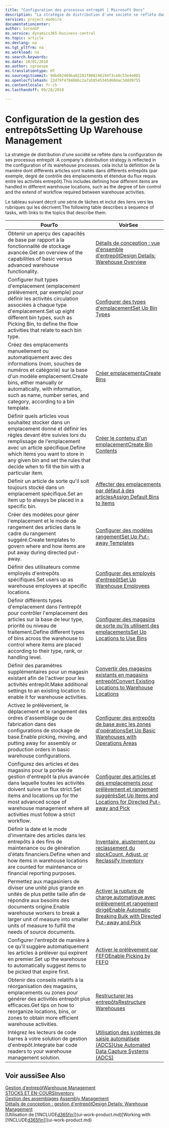 ```yaml
---
title: "Configuration des processus entrepôt | Microsoft Docs"
description: "La stratégie de distribution d'une société se reflète dans la configuration de ses processus entrepôt : cela inclut la définition de la manière dont différents articles sont traités dans différents entrepôts (par exemple, degré de contrôle des emplacements et étendue du flux requis entre les activités entrepôt)."
services: project-madeira
documentationcenter: 
author: SorenGP
ms.service: dynamics365-business-central
ms.topic: article
ms.devlang: na
ms.tgt_pltfrm: na
ms.workload: na
ms.search.keywords: 
ms.date: 10/01/2018
ms.author: sgroespe
ms.translationtype: HT
ms.sourcegitcommit: 9dbd92409ba02281f008246194f3ce0c53e4e001
ms.openlocfilehash: 22d79f478486bc2a7a58545345d604ac3ddd9755
ms.contentlocale: fr-ch
ms.lasthandoff: 09/28/2018

---
```

# <a name="setting-up-warehouse-management"></a><span data-ttu-id="ffc20-104">Configuration de la gestion des entrepôts</span><span class="sxs-lookup"><span data-stu-id="ffc20-104">Setting Up Warehouse Management</span></span>
<span data-ttu-id="ffc20-105">La stratégie de distribution d'une société se reflète dans la configuration de ses processus entrepôt :</span><span class="sxs-lookup"><span data-stu-id="ffc20-105">A company's distribution strategy is reflected in the configuration of its warehouse processes.</span></span> <span data-ttu-id="ffc20-106">cela inclut la définition de la manière dont différents articles sont traités dans différents entrepôts (par exemple, degré de contrôle des emplacements et étendue du flux requis entre les activités entrepôt).</span><span class="sxs-lookup"><span data-stu-id="ffc20-106">This includes defining how different items are handled in different warehouse locations, such as the degree of bin control and the extend of workflow required between warehouse activities.</span></span>  

 <span data-ttu-id="ffc20-107">Le tableau suivant décrit une série de tâches et inclut des liens vers les rubriques qui les décrivent.</span><span class="sxs-lookup"><span data-stu-id="ffc20-107">The following table describes a sequence of tasks, with links to the topics that describe them.</span></span>   

|<span data-ttu-id="ffc20-108">**Pour**</span><span class="sxs-lookup"><span data-stu-id="ffc20-108">**To**</span></span>|<span data-ttu-id="ffc20-109">**Voir**</span><span class="sxs-lookup"><span data-stu-id="ffc20-109">**See**</span></span>|  
|------------|-------------|  
|<span data-ttu-id="ffc20-110">Obtenir un aperçu des capacités de base par rapport à la fonctionnalité de stockage avancée.</span><span class="sxs-lookup"><span data-stu-id="ffc20-110">Get an overview of the capabilities of basic versus advanced warehouse functionality.</span></span>|[<span data-ttu-id="ffc20-111">Détails de conception : vue d'ensemble d'entrepôt</span><span class="sxs-lookup"><span data-stu-id="ffc20-111">Design Details: Warehouse Overview</span></span>](design-details-warehouse-overview.md)|  
|<span data-ttu-id="ffc20-112">Configurer huit types d'emplacement (emplacement prélèvement, par exemple) pour définir les activités circulation associées à chaque type d'emplacement.</span><span class="sxs-lookup"><span data-stu-id="ffc20-112">Set up eight different bin types, such as Picking Bin, to define the flow activities that relate to each bin type.</span></span>|[<span data-ttu-id="ffc20-113">Configurer des types d'emplacement</span><span class="sxs-lookup"><span data-stu-id="ffc20-113">Set Up Bin Types</span></span>](warehouse-how-to-set-up-bin-types.md)|  
|<span data-ttu-id="ffc20-114">Créez des emplacements manuellement ou automatiquement avec des informations (nom, souches de numéros et catégorie) sur la base d'un modèle emplacement.</span><span class="sxs-lookup"><span data-stu-id="ffc20-114">Create bins, either manually or automatically, with information, such as name, number series, and category, according to a bin template.</span></span>|[<span data-ttu-id="ffc20-115">Créer emplacements</span><span class="sxs-lookup"><span data-stu-id="ffc20-115">Create Bins</span></span>](warehouse-how-to-create-individual-bins.md)|  
|<span data-ttu-id="ffc20-116">Définir quels articles vous souhaitez stocker dans un emplacement donné et définir les règles devant être suivies lors du remplissage de l'emplacement avec un article spécifique.</span><span class="sxs-lookup"><span data-stu-id="ffc20-116">Define which items you want to store in any given bin and set the rules that decide when to fill the bin with a particular item.</span></span>|[<span data-ttu-id="ffc20-117">Créer le contenu d'un emplacement</span><span class="sxs-lookup"><span data-stu-id="ffc20-117">Create Bin Contents</span></span>](warehouse-how-to-set-up-bin-contents.md)|  
|<span data-ttu-id="ffc20-118">Définir un article de sorte qu'il soit toujours stocké dans un emplacement spécifique.</span><span class="sxs-lookup"><span data-stu-id="ffc20-118">Set an item up to always be placed in a specific bin.</span></span>|[<span data-ttu-id="ffc20-119">Affecter des emplacements par défaut à des articles</span><span class="sxs-lookup"><span data-stu-id="ffc20-119">Assign Default Bins to Items</span></span>](warehouse-how-to-assign-default-bins-to-items.md)|
|<span data-ttu-id="ffc20-120">Créer des modèles pour gérer l'emplacement et le mode de rangement des articles dans le cadre du rangement suggéré.</span><span class="sxs-lookup"><span data-stu-id="ffc20-120">Create templates to govern where and how items are put away during directed put-away.</span></span>|[<span data-ttu-id="ffc20-121">Configurer des modèles rangement</span><span class="sxs-lookup"><span data-stu-id="ffc20-121">Set Up Put-away Templates</span></span>](warehouse-how-to-set-up-put-away-templates.md)|
|<span data-ttu-id="ffc20-122">Définir des utilisateurs comme employés d'entrepôts spécifiques.</span><span class="sxs-lookup"><span data-stu-id="ffc20-122">Set users up as warehouse employees at specific locations.</span></span>|[<span data-ttu-id="ffc20-123">Configurer des employés d'entrepôt</span><span class="sxs-lookup"><span data-stu-id="ffc20-123">Set Up Warehouse Employees</span></span>](warehouse-how-to-set-up-warehouse-employees.md)|
|<span data-ttu-id="ffc20-124">Définir différents types d'emplacement dans l'entrepôt pour contrôler l'emplacement des articles sur la base de leur type, priorité ou niveau de traitement.</span><span class="sxs-lookup"><span data-stu-id="ffc20-124">Define different types of bins across the warehouse to control where items are placed according to their type, rank, or handling level.</span></span>|[<span data-ttu-id="ffc20-125">Configurer des magasins de sorte qu'ils utilisent des emplacements</span><span class="sxs-lookup"><span data-stu-id="ffc20-125">Set Up Locations to Use Bins</span></span>](warehouse-how-to-set-up-locations-to-use-bins.md)|
|<span data-ttu-id="ffc20-126">Définir des paramètres supplémentaires pour un magasin existant afin de l'activer pour les activités entrepôt.</span><span class="sxs-lookup"><span data-stu-id="ffc20-126">Make additional settings to an existing location to enable it for warehouse activities.</span></span>|[<span data-ttu-id="ffc20-127">Convertir des magasins existants en magasins entrepôt</span><span class="sxs-lookup"><span data-stu-id="ffc20-127">Convert Existing Locations to Warehouse Locations</span></span>](warehouse-how-to-convert-existing-locations-to-warehouse-locations.md)|
|<span data-ttu-id="ffc20-128">Activez le prélèvement, le déplacement et le rangement des ordres d'assemblage ou de fabrication dans des configurations de stockage de base.</span><span class="sxs-lookup"><span data-stu-id="ffc20-128">Enable picking, moving, and putting away for assembly or production orders in basic warehouse configurations.</span></span>|[<span data-ttu-id="ffc20-129">Configurer des entrepôts de base avec les zones d'opérations</span><span class="sxs-lookup"><span data-stu-id="ffc20-129">Set Up Basic Warehouses with Operations Areas</span></span>](warehouse-how-to-set-up-basic-warehouses-with-operations-areas.md)|  
|<span data-ttu-id="ffc20-130">Configurez des articles et des magasins pour la portée de gestion d'entrepôt la plus avancée dans laquelle toutes les activités doivent suivre un flux strict.</span><span class="sxs-lookup"><span data-stu-id="ffc20-130">Set items and locations up for the most advanced scope of warehouse management where all activities must follow a strict workflow.</span></span>|[<span data-ttu-id="ffc20-131">Configurer des articles et des emplacements pour prélèvement et rangement suggérés</span><span class="sxs-lookup"><span data-stu-id="ffc20-131">Set Up Items and Locations for Directed Put-away and Pick</span></span>](warehouse-how-to-set-up-items-for-directed-put-away-and-pick.md)|  
|<span data-ttu-id="ffc20-132">Définir la date et le mode d'inventaire des articles dans les entrepôts à des fins de maintenance ou de génération d'états financiers.</span><span class="sxs-lookup"><span data-stu-id="ffc20-132">Define when and how items in warehouse locations are counted for maintenance or financial reporting purposes.</span></span>|[<span data-ttu-id="ffc20-133">Inventaire, ajustement ou reclassement du stock</span><span class="sxs-lookup"><span data-stu-id="ffc20-133">Count, Adjust, or Reclassify Inventory</span></span>](inventory-how-count-adjust-reclassify.md)|
|<span data-ttu-id="ffc20-134">Permettez aux magasiniers de diviser une unité plus grande en unités de plus petite taille afin de répondre aux besoins des documents origine.</span><span class="sxs-lookup"><span data-stu-id="ffc20-134">Enable warehouse workers to break a larger unit of measure into smaller units of measure to fulfill the needs of source documents.</span></span>|[<span data-ttu-id="ffc20-135">Activer la rupture de charge automatique avec prélèvement et rangement dirigé</span><span class="sxs-lookup"><span data-stu-id="ffc20-135">Enable Automatic Breaking Bulk with Directed Put-away and Pick</span></span>](warehouse-enable-automatic-breaking-bulk-with-directed-put-away-and-pick.md)|  
|<span data-ttu-id="ffc20-136">Configurer l'entrepôt de manière à ce qu'il suggère automatiquement les articles à prélever qui expirent en premier.</span><span class="sxs-lookup"><span data-stu-id="ffc20-136">Set up the warehouse to automatically suggest items to be picked that expire first.</span></span>|[<span data-ttu-id="ffc20-137">Activer le prélèvement par FEFO</span><span class="sxs-lookup"><span data-stu-id="ffc20-137">Enable Picking by FEFO</span></span>](warehouse-picking-by-fefo.md)|
|<span data-ttu-id="ffc20-138">Obtenir des conseils relatifs à la réorganisation des magasins, emplacements ou zones pour générer des activités entrepôt plus efficaces.</span><span class="sxs-lookup"><span data-stu-id="ffc20-138">Get tips on how to reorganize locations, bins, or zones to obtain more efficient warehouse activities.</span></span>|[<span data-ttu-id="ffc20-139">Restructurer les entrepôts</span><span class="sxs-lookup"><span data-stu-id="ffc20-139">Restructure Warehouses</span></span>](warehouse-how-to-restructure-warehouses.md)|
|<span data-ttu-id="ffc20-140">Intégrez les lecteurs de code barres à votre solution de gestion d'entrepôt.</span><span class="sxs-lookup"><span data-stu-id="ffc20-140">Integrate bar code readers to your warehouse management solution.</span></span>|[<span data-ttu-id="ffc20-141">Utilisation des systèmes de saisie automatisée (ADCS)</span><span class="sxs-lookup"><span data-stu-id="ffc20-141">Use Automated Data Capture Systems (ADCS)</span></span>](warehouse-use-automated-data-capture-systems-adcs.md)|

## <a name="see-also"></a><span data-ttu-id="ffc20-142">Voir aussi</span><span class="sxs-lookup"><span data-stu-id="ffc20-142">See Also</span></span>  
[<span data-ttu-id="ffc20-143">Gestion d’entrepôt</span><span class="sxs-lookup"><span data-stu-id="ffc20-143">Warehouse Management</span></span>](warehouse-manage-warehouse.md)  
[<span data-ttu-id="ffc20-144">STOCKS ET EN-COURS</span><span class="sxs-lookup"><span data-stu-id="ffc20-144">Inventory</span></span>](inventory-manage-inventory.md)  
<span data-ttu-id="ffc20-145">[Gestion des assemblages](assembly-assemble-items.md)  </span><span class="sxs-lookup"><span data-stu-id="ffc20-145">[Assembly Management](assembly-assemble-items.md)  </span></span>  
[<span data-ttu-id="ffc20-146">Détails de conception : gestion d'entrepôt</span><span class="sxs-lookup"><span data-stu-id="ffc20-146">Design Details: Warehouse Management</span></span>](design-details-warehouse-management.md)  
<span data-ttu-id="ffc20-147">[Utilisation de [!INCLUDE[d365fin](includes/d365fin_md.md)]](ui-work-product.md)</span><span class="sxs-lookup"><span data-stu-id="ffc20-147">[Working with [!INCLUDE[d365fin](includes/d365fin_md.md)]](ui-work-product.md)</span></span>

